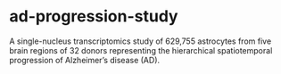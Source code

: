 # ad-progression-study
A single-nucleus transcriptomics study of 629,755 astrocytes from five brain regions of 32 donors representing the hierarchical spatiotemporal progression of Alzheimer’s disease (AD).
